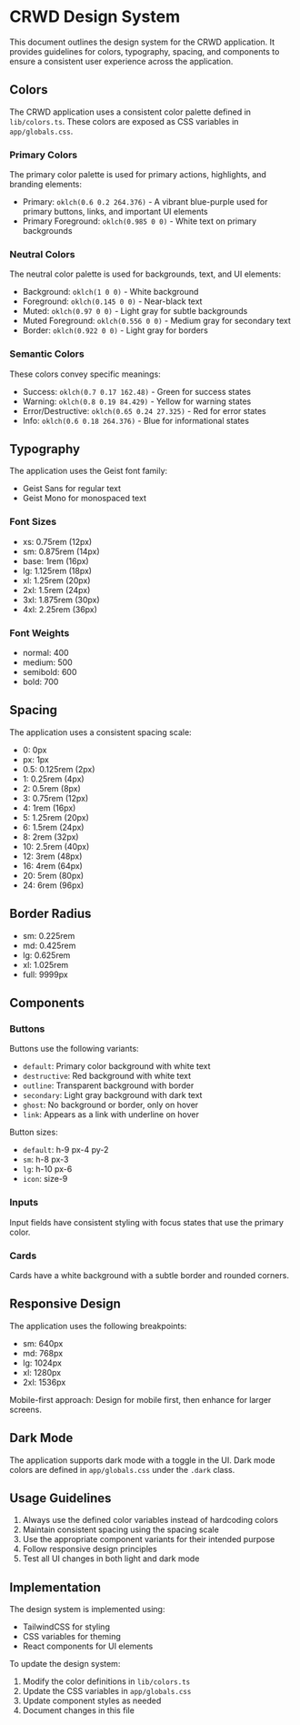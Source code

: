 # CRWD Design System

This document outlines the design system for the CRWD application. It provides guidelines for colors, typography, spacing, and components to ensure a consistent user experience across the application.

## Colors

The CRWD application uses a consistent color palette defined in `lib/colors.ts`. These colors are exposed as CSS variables in `app/globals.css`.

### Primary Colors

The primary color palette is used for primary actions, highlights, and branding elements:

- Primary: `oklch(0.6 0.2 264.376)` - A vibrant blue-purple used for primary buttons, links, and important UI elements
- Primary Foreground: `oklch(0.985 0 0)` - White text on primary backgrounds

### Neutral Colors

The neutral color palette is used for backgrounds, text, and UI elements:

- Background: `oklch(1 0 0)` - White background
- Foreground: `oklch(0.145 0 0)` - Near-black text
- Muted: `oklch(0.97 0 0)` - Light gray for subtle backgrounds
- Muted Foreground: `oklch(0.556 0 0)` - Medium gray for secondary text
- Border: `oklch(0.922 0 0)` - Light gray for borders

### Semantic Colors

These colors convey specific meanings:

- Success: `oklch(0.7 0.17 162.48)` - Green for success states
- Warning: `oklch(0.8 0.19 84.429)` - Yellow for warning states
- Error/Destructive: `oklch(0.65 0.24 27.325)` - Red for error states
- Info: `oklch(0.6 0.18 264.376)` - Blue for informational states

## Typography

The application uses the Geist font family:

- Geist Sans for regular text
- Geist Mono for monospaced text

### Font Sizes

- xs: 0.75rem (12px)
- sm: 0.875rem (14px)
- base: 1rem (16px)
- lg: 1.125rem (18px)
- xl: 1.25rem (20px)
- 2xl: 1.5rem (24px)
- 3xl: 1.875rem (30px)
- 4xl: 2.25rem (36px)

### Font Weights

- normal: 400
- medium: 500
- semibold: 600
- bold: 700

## Spacing

The application uses a consistent spacing scale:

- 0: 0px
- px: 1px
- 0.5: 0.125rem (2px)
- 1: 0.25rem (4px)
- 2: 0.5rem (8px)
- 3: 0.75rem (12px)
- 4: 1rem (16px)
- 5: 1.25rem (20px)
- 6: 1.5rem (24px)
- 8: 2rem (32px)
- 10: 2.5rem (40px)
- 12: 3rem (48px)
- 16: 4rem (64px)
- 20: 5rem (80px)
- 24: 6rem (96px)

## Border Radius

- sm: 0.225rem
- md: 0.425rem
- lg: 0.625rem
- xl: 1.025rem
- full: 9999px

## Components

### Buttons

Buttons use the following variants:

- `default`: Primary color background with white text
- `destructive`: Red background with white text
- `outline`: Transparent background with border
- `secondary`: Light gray background with dark text
- `ghost`: No background or border, only on hover
- `link`: Appears as a link with underline on hover

Button sizes:

- `default`: h-9 px-4 py-2
- `sm`: h-8 px-3
- `lg`: h-10 px-6
- `icon`: size-9

### Inputs

Input fields have consistent styling with focus states that use the primary color.

### Cards

Cards have a white background with a subtle border and rounded corners.

## Responsive Design

The application uses the following breakpoints:

- sm: 640px
- md: 768px
- lg: 1024px
- xl: 1280px
- 2xl: 1536px

Mobile-first approach: Design for mobile first, then enhance for larger screens.

## Dark Mode

The application supports dark mode with a toggle in the UI. Dark mode colors are defined in `app/globals.css` under the `.dark` class.

## Usage Guidelines

1. Always use the defined color variables instead of hardcoding colors
2. Maintain consistent spacing using the spacing scale
3. Use the appropriate component variants for their intended purpose
4. Follow responsive design principles
5. Test all UI changes in both light and dark mode

## Implementation

The design system is implemented using:

- TailwindCSS for styling
- CSS variables for theming
- React components for UI elements

To update the design system:

1. Modify the color definitions in `lib/colors.ts`
2. Update the CSS variables in `app/globals.css`
3. Update component styles as needed
4. Document changes in this file

